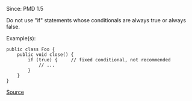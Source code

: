 Since: PMD 1.5

Do not use &quot;if&quot; statements whose conditionals are always true or always false.

Example(s):
```
public class Foo {
	public void close() {
		if (true) {		// fixed conditional, not recommended
			// ...
		}
	}
}
```

[Source](https://pmd.github.io/pmd-5.5.4/pmd-java/rules/java/basic.html#UnconditionalIfStatement)
